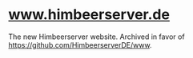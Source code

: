 # www.himbeerserver.de
The new Himbeerserver website. Archived in favor of https://github.com/HimbeerserverDE/www.
